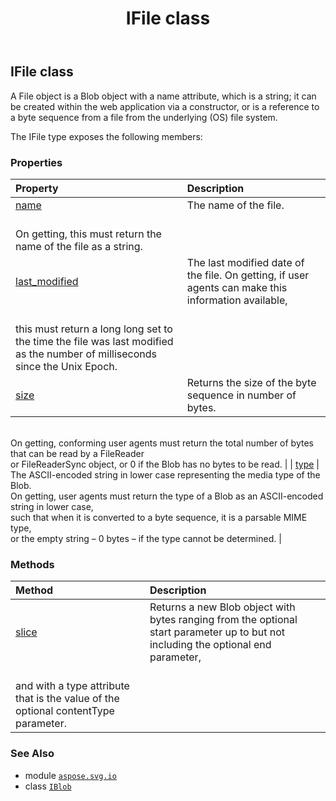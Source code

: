 ﻿---
title: IFile class
second_title: Aspose.SVG for Python via .NET API References
description: 
type: docs
weight: 40
url: /python-net/aspose.svg.io/ifile/
is_root: false
---

## IFile class

A File object is a Blob object with a name attribute, which is a string; it can be created within the web application via a constructor, or is a reference to a byte sequence from a file from the underlying (OS) file system.



The IFile type exposes the following members:

### Properties
| Property | Description |
| :- | :- |
| [name](/svg/python-net/aspose.svg.io/ifile/name) | The name of the file.<br/>On getting, this must return the name of the file as a string. |
| [last_modified](/svg/python-net/aspose.svg.io/ifile/last_modified) | The last modified date of the file. On getting, if user agents can make this information available, <br/>this must return a long long set to the time the file was last modified as the number of milliseconds since the Unix Epoch. |
| [size](/svg/python-net/aspose.svg.io/ifile/size) | Returns the size of the byte sequence in number of bytes.<br/>On getting, conforming user agents must return the total number of bytes that can be read by a FileReader <br/>or FileReaderSync object, or 0 if the Blob has no bytes to be read. |
| [type](/svg/python-net/aspose.svg.io/ifile/type) | The ASCII-encoded string in lower case representing the media type of the Blob.<br/>On getting, user agents must return the type of a Blob as an ASCII-encoded string in lower case, <br/>such that when it is converted to a byte sequence, it is a parsable MIME type, <br/>or the empty string – 0 bytes – if the type cannot be determined. |


### Methods
| Method | Description |
| :- | :- |
| [slice](/svg/python-net/aspose.svg.io/ifile/slice/#int-int-str) | Returns a new Blob object with bytes ranging from the optional start parameter up to but not including the optional end parameter, <br/>and with a type attribute that is the value of the optional contentType parameter. |



### See Also
* module [`aspose.svg.io`](..)
* class [`IBlob`](/svg/python-net/aspose.svg.io/iblob)
